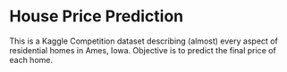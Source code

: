# House Price Prediction

This is a Kaggle Competition dataset describing (almost) every aspect of residential homes in Ames, Iowa. Objective is to predict the final price of each home.
